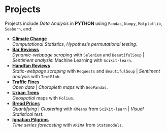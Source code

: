 # Projects

Projects include *Data Analysis* in **PYTHON** using `Pandas`, `Numpy`, `Matplotlib`, `Seaborn`, and:

- [**Climate Change**](notebooks/climate)   
*Computational Statistics*, *Hypothesis permutational testing*.   
- [**Bar Reviews**](notebooks/antio)  
*Dynamic-webpage scraping* with `Selenium` and `BeautifulSoup` | *Sentiment analysis*: Machine Learning with `Scikit-learn`.  
- [**Handfan Reviews**](notebooks/olele)  
*Static-webpage scraping* with `Requests` and `BeautifulSoup` | *Sentiment analysis* with `TextBlob`.  
- [**Traffic Fines**](notebooks/traffic_fines)  
*Open data* | *Choropleth maps* with `GeoPandas`.   
- [**Urban Trees**](notebooks/urban_trees)  
*Geospatial* maps with `Folium`.  
- [**Bread Prices**](notebooks/breads)  
*Quantifying* | *Clustering* with `KMeans` from  `Scikit-learn` | *Visual Statistical test*.  
- [**Ignatian Pilgrims**](notebooks/ignatian)  
*Time series forecasting* with `ARIMA` from `Statsmodels`.  
 
